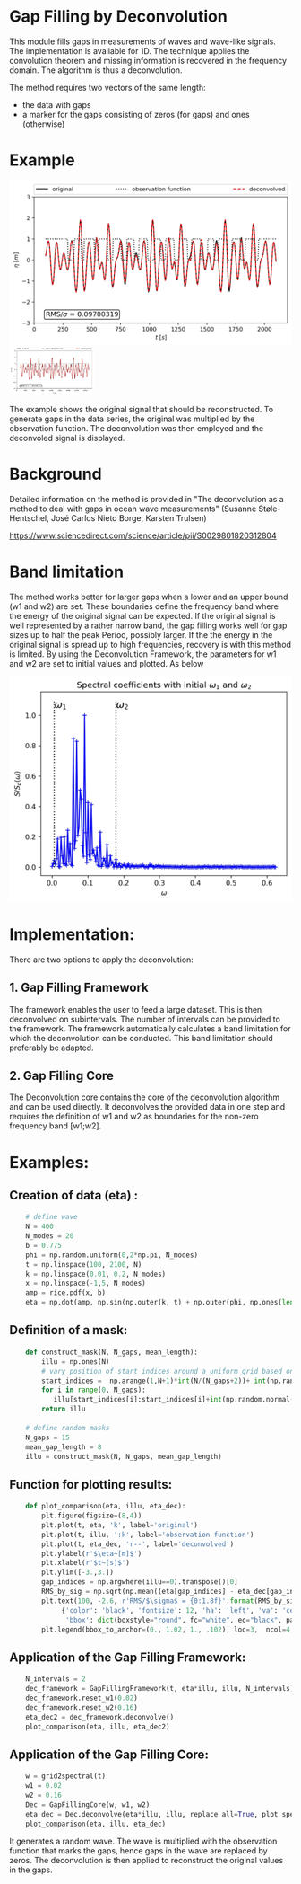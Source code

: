 # Gap Filling by Deconvolution

This module fills gaps in measurements of waves and wave-like signals. The implementation is available for 1D. The technique applies the convolution theorem and missing information is recovered in the frequency domain. The algorithm is thus a deconvolution. 

The method requires two vectors of the same length: 
- the data with gaps 
- a marker for the gaps consisting of zeros (for gaps) and ones (otherwise)

# Example
![Example](example.jpg)
<img src="example.jpg" width="150">

The example shows the original signal that should be reconstructed. To generate gaps in the data series, the original was multiplied by the observation function. The deconvolution was then employed and the deconvoled signal is displayed.


# Background 
Detailed information on the method is provided in 
"The deconvolution as a method to deal with gaps in ocean wave measurements" (Susanne Støle-Hentschel, José Carlos Nieto Borge, Karsten Trulsen)

https://www.sciencedirect.com/science/article/pii/S0029801820312804

# Band limitation
The method works better for larger gaps when a lower and an upper bound (w1 and w2) are set. These boundaries define the frequency band where the energy of the original signal can be expected. If the original signal is well represented by a rather narrow band, the gap filling works well for gap sizes up to half the peak Period, possibly larger. If the the energy in the original signal is spread up to high frequencies, recovery is with this method is limited. By using the Deconvolution Framework, the parameters for w1 and w2 are set to initial values and plotted. As below

![BandLimit](band_limit.jpg)


# Implementation:

There are two options to apply the deconvolution:

## 1. Gap Filling Framework
The framework enables the user to feed a large dataset. This is then deconvolved on subintervals. The number of intervals can be provided to the framework. The framework automatically calculates a band limitation for which the deconvolution can be conducted. This band limitation should preferably be adapted.
    
## 2. Gap Filling Core
The Deconvolution core contains the core of the deconvolution algorithm and can be used directly. It deconvolves the provided data in one step and requires the definition of w1 and w2 as boundaries for the non-zero frequency band [w1;w2].

# Examples:

## Creation of data (eta) :
```python
    # define wave
    N = 400 
    N_modes = 20
    b = 0.775
    phi = np.random.uniform(0,2*np.pi, N_modes)
    t = np.linspace(100, 2100, N)
    k = np.linspace(0.01, 0.2, N_modes) 
    x = np.linspace(-1,5, N_modes)
    amp = rice.pdf(x, b)
    eta = np.dot(amp, np.sin(np.outer(k, t) + np.outer(phi, np.ones(len(t))) ))
```

## Definition of a mask:
```python
    def construct_mask(N, N_gaps, mean_length):
        illu = np.ones(N)
        # vary position of start indices around a uniform grid based on uniform distribution
        start_indices =  np.arange(1,N+1)*int(N/(N_gaps+2))+ int(np.random.uniform(0.05*N))
        for i in range(0, N_gaps):
           illu[start_indices[i]:start_indices[i]+int(np.random.normal(mean_length, 2))] = 0
        return illu  

    # define random masks  
    N_gaps = 15
    mean_gap_length = 8
    illu = construct_mask(N, N_gaps, mean_gap_length)    
```
   
## Function for plotting results:   
```python     
    def plot_comparison(eta, illu, eta_dec):
        plt.figure(figsize=(8,4))
        plt.plot(t, eta, 'k', label='original')
        plt.plot(t, illu, ':k', label='observation function')
        plt.plot(t, eta_dec, 'r--', label='deconvolved')
        plt.ylabel(r'$\eta~[m]$')
        plt.xlabel(r'$t~[s]$')
        plt.ylim([-3.,3.])
        gap_indices = np.argwhere(illu==0).transpose()[0]
        RMS_by_sig = np.sqrt(np.mean((eta[gap_indices] - eta_dec[gap_indices])**2)) / np.sqrt(np.var(eta))
        plt.text(100, -2.6, r'RMS/$\sigma$ = {0:1.8f}'.format(RMS_by_sig),
             {'color': 'black', 'fontsize': 12, 'ha': 'left', 'va': 'center',
              'bbox': dict(boxstyle="round", fc="white", ec="black", pad=0.2)})
        plt.legend(bbox_to_anchor=(0., 1.02, 1., .102), loc=3,  ncol=4, mode="expand", borderaxespad=0.)
```

## Application of the Gap Filling Framework:
```python
    N_intervals = 2
    dec_framework = GapFillingFramework(t, eta*illu, illu, N_intervals)
    dec_framework.reset_w1(0.02) 
    dec_framework.reset_w2(0.16)
    eta_dec2 = dec_framework.deconvolve()
    plot_comparison(eta, illu, eta_dec2)
```


## Application of the Gap Filling Core:
```python
    w = grid2spectral(t)
    w1 = 0.02
    w2 = 0.16
    Dec = GapFillingCore(w, w1, w2)      
    eta_dec = Dec.deconvolve(eta*illu, illu, replace_all=True, plot_spec=False)
    plot_comparison(eta, illu, eta_dec)
```


It generates a random wave. The wave is multiplied with the observation function that marks the gaps, hence gaps in the wave are replaced by zeros. The deconvolution is then applied to reconstruct the original values in the gaps. 





